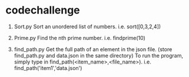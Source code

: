 # codechallenge
1. Sort.py
    Sort an unordered list of numbers.
    i.e. sort([0,3,2,4])

2. Prime.py
    Find the nth prime number.
    i.e. findprime(10)

3. find_path.py
    Get the full path of an element in the json file.
    (store find_path.py and data.json in the same directory)
    To run the program, simply type in find_path(<item_name>,<file_name>).
    i.e. find_path('item1','data.json')
